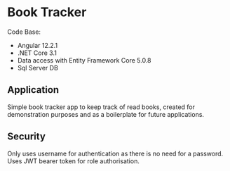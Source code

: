 # Book Tracker
Code Base: 
- Angular 12.2.1
- .NET Core 3.1
- Data access with Entity Framework Core 5.0.8
- Sql Server DB

## Application
Simple book tracker app to keep track of read books, created for demonstration purposes and as a boilerplate for future applications.

## Security
Only uses username for authentication as there is no need for a password.
Uses JWT bearer token for role authorisation.
